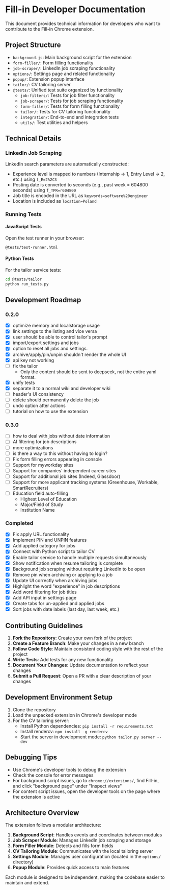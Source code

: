 # Fill-in Developer Documentation

This document provides technical information for developers who want to contribute to the Fill-in Chrome extension.

## Project Structure

- `background.js`: Main background script for the extension
- `form-filler/`: Form filling functionality
- `job-scraper/`: LinkedIn job scraping functionality
- `options/`: Settings page and related functionality
- `popup/`: Extension popup interface
- `tailor/`: CV tailoring server
- `@tests/`: Unified test suite organized by functionality
  - `job-filters/`: Tests for job filter functionality
  - `job-scraper/`: Tests for job scraping functionality
  - `form-filler/`: Tests for form filling functionality
  - `tailor/`: Tests for CV tailoring functionality
  - `integration/`: End-to-end and integration tests
  - `utils/`: Test utilities and helpers

## Technical Details

### LinkedIn Job Scraping

LinkedIn search parameters are automatically constructed:
- Experience level is mapped to numbers (Internship -> 1, Entry Level -> 2, etc.) using `f_E=2%2C3`
- Posting date is converted to seconds (e.g., past week = 604800 seconds) using `f_TPR=r604800`
- Job title is encoded in the URL as `keywords=software%20engineer`
- Location is included as `location=Poland`

### Running Tests

#### JavaScript Tests
Open the test runner in your browser:
```
@tests/test-runner.html
```

#### Python Tests
For the tailor service tests:
```bash
cd @tests/tailor
python run_tests.py
```

## Development Roadmap

### 0.2.0
- [x] optimize memory and localstorage usage
- [x] link settings to the listing and vice versa
- [x] user should be able to control tailor's prompt
- [x] import/export settings and jobs
- [x] option to reset all jobs and settings.
- [x] archive/apply/pin/unpin shouldn't render the whole UI
- [x] api key not working
- [ ] fix the tailor
  - Only the content should be sent to deepseek, not the entire yaml format.
- [x] unify tests
- [x] separate it to a normal wiki and developer wiki
- [ ] header's UI consistency
- [ ] delete should permanently delete the job
- [ ] undo option after actions
- [ ] tutorial on how to use the extension

### 0.3.0
- [ ] how to deal with jobs without date information
- [ ] AI filtering for job descriptions
- [ ] more optimizations
- [ ] is there a way to this without having to login?
- [ ] Fix form filling errors appearing in console
- [ ] Support for myworkday sites
- [ ] Support for companies' independent career sites
- [ ] Support for additional job sites (Indeed, Glassdoor)
- [ ] Support for more applicant tracking systems (Greenhouse, Workable, SmartRecruiters)
- [ ] Education field auto-filling
  - Highest Level of Education
  - Major/Field of Study
  - Institution Name

### Completed
- [x] Fix apply URL functionality
- [x] Implement PIN and UNPIN features
- [x] Add applied category for jobs
- [x] Connect with Python script to tailor CV
- [x] Enable tailor service to handle multiple requests simultaneously
- [x] Show notification when resume tailoring is complete
- [x] Background job scraping without requiring LinkedIn to be open
- [x] Remove pin when archiving or applying to a job
- [x] Update UI correctly when archiving jobs
- [x] Highlight the word "experience" in job descriptions
- [x] Add word filtering for job titles
- [x] Add API input in settings page
- [x] Create tabs for un-applied and applied jobs
- [x] Sort jobs with date labels (last day, last week, etc.)

## Contributing Guidelines

1. **Fork the Repository**: Create your own fork of the project
2. **Create a Feature Branch**: Make your changes in a new branch
3. **Follow Code Style**: Maintain consistent coding style with the rest of the project
4. **Write Tests**: Add tests for any new functionality
5. **Document Your Changes**: Update documentation to reflect your changes
6. **Submit a Pull Request**: Open a PR with a clear description of your changes

## Development Environment Setup

1. Clone the repository
2. Load the unpacked extension in Chrome's developer mode
3. For the CV tailoring server:
   - Install Python dependencies: `pip install -r requirements.txt`
   - Install rendercv: `npm install -g rendercv`
   - Start the server in development mode: `python tailor.py server --dev`

## Debugging Tips

- Use Chrome's developer tools to debug the extension
- Check the console for error messages
- For background script issues, go to `chrome://extensions/`, find Fill-in, and click "background page" under "Inspect views"
- For content script issues, open the developer tools on the page where the extension is active

## Architecture Overview

The extension follows a modular architecture:

1. **Background Script**: Handles events and coordinates between modules
2. **Job Scraper Module**: Manages LinkedIn job scraping and storage
3. **Form Filler Module**: Detects and fills form fields
4. **CV Tailoring Module**: Communicates with the local tailoring server
5. **Settings Module**: Manages user configuration (located in the `options/` directory)
6. **Popup Module**: Provides quick access to main features

Each module is designed to be independent, making the codebase easier to maintain and extend.
